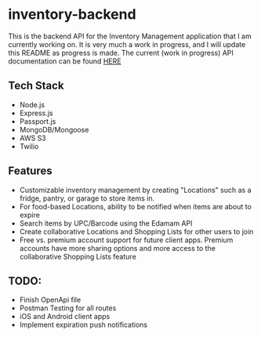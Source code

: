 # inventory-backend

This is the backend API for the Inventory Management application that I am currently working on. It is very much a work in progress, and I will update this README as progress is made. The current (work in progress) API documentation can be found [HERE](https://htmlpreview.github.io/?https://github.com/jgfino/inventory-backend/blob/openapi/rapidoc.html?raw=true)

## Tech Stack
* Node.js
* Express.js
* Passport.js
* MongoDB/Mongoose
* AWS S3
* Twilio

## Features
* Customizable inventory management by creating "Locations" such as a fridge, pantry, or garage to store items in.
* For food-based Locations, ability to be notified when items are about to expire
* Search items by UPC/Barcode using the Edamam API
* Create collaborative Locations and Shopping Lists for other users to join
* Free vs. premium account support for future client apps. Premium accounts have more sharing options and more access to the collaborative Shopping Lists feature

## TODO:
* Finish OpenApi file
* Postman Testing for all routes
* iOS and Android client apps
* Implement expiration push notifications
